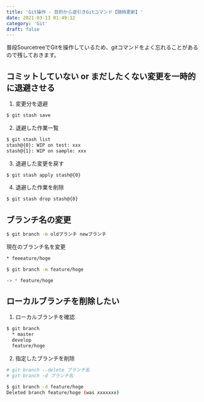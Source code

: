 ```yaml
---
title: 'Git操作 - 目的から逆引きGitコマンド【随時更新】'
date: 2021-03-13 01:49:12
category: 'Git'
draft: false
---
```



普段SourcetreeでGitを操作しているため、gitコマンドをよく忘れることがあるので残しておきます。

## コミットしていない or まだしたくない変更を一時的に退避させる

1. 変更分を退避

```bash
$ git stash save
```

2. 退避した作業一覧

```bash
$ git stash list
stash@{0}: WIP on test: xxx
stash@{1}: WIP on sample: xxx
```

3. 退避した変更を戻す

```bash
$ git stash apply stash@{0}
```

4. 退避した作業を削除

```bash
$ git stash drop stash@{0}
```

## ブランチ名の変更

```bash
$ git branch -m oldブランチ newブランチ
```

現在のブランチ名を変更

```bash
* feeeature/hoge

$ git branch -m feature/hoge

-> * feature/hoge
```


## ローカルブランチを削除したい


1. ローカルブランチを確認

```bash
$ git branch
  * master
  develop
  feature/hoge
```

2. 指定したブランチを削除

```bash
# git branch --delete ブランチ名
# git branch -d ブランチ名

$ git branch -d feature/hoge
Deleted branch feature/hoge (was xxxxxxx)
```



